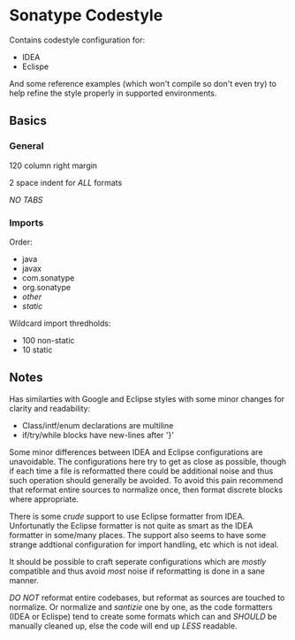 <!--

    Sonatype Nexus (TM) Open Source Version
    Copyright (c) 2007-2013 Sonatype, Inc.
    All rights reserved. Includes the third-party code listed at http://links.sonatype.com/products/nexus/oss/attributions.

    This program and the accompanying materials are made available under the terms of the Eclipse Public License Version 1.0,
    which accompanies this distribution and is available at http://www.eclipse.org/legal/epl-v10.html.

    Sonatype Nexus (TM) Professional Version is available from Sonatype, Inc. "Sonatype" and "Sonatype Nexus" are trademarks
    of Sonatype, Inc. Apache Maven is a trademark of the Apache Software Foundation. M2eclipse is a trademark of the
    Eclipse Foundation. All other trademarks are the property of their respective owners.

-->
# Sonatype Codestyle

Contains codestyle configuration for:

* IDEA
* Eclispe

And some reference examples (which won't compile so don't even try) to help refine the style properly in
supported environments.

## Basics

### General

120 column right margin

2 space indent for *ALL* formats

*NO TABS*

### Imports

Order:

* java
* javax
* com.sonatype
* org.sonatype
* _other_
* _static_

Wildcard import thredholds:

* 100 non-static
* 10 static

## Notes

Has similarties with Google and Eclipse styles with some minor changes for clarity and readability:

* Class/intf/enum declarations are multiline
* if/try/while blocks have new-lines after '}'

Some minor differences between IDEA and Eclipse configurations are unavoidable.  The configurations here try to get
as close as possible, though if each time a file is reformatted there could be additional noise and thus such operation
should generally be avoided.  To avoid this pain recommend that reformat entire sources to normalize once,
then format discrete blocks where appropriate.

There is some _crude_ support to use Eclipse formatter from IDEA.  Unfortunatly the Eclipse formatter is not
quite as smart as the IDEA formatter in some/many places.  The support also seems to have some strange addtional
configuration for import handling, etc which is not ideal.

It should be possible to craft seperate configurations which are _mostly_ compatible and thus avoid _most_ noise if
reformatting is done in a sane manner.

*DO NOT* reformat entire codebases, but reformat as sources are touched to normalize.   Or normalize and _santizie_
one by one, as the code formatters (IDEA or Eclispe) tend to create some formats which can and *SHOULD* be manually
cleaned up, else the code will end up *LESS* readable.